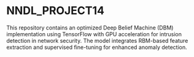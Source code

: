 # NNDL_PROJECT14
This repository contains an optimized Deep Belief Machine (DBM) implementation using TensorFlow with GPU acceleration for intrusion detection in network security. The model integrates RBM-based feature extraction and supervised fine-tuning for enhanced anomaly detection.
